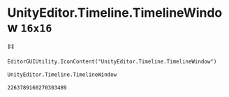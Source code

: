 # UnityEditor.Timeline.TimelineWindow `16x16`
<img src="/img/UnityEditor.Timeline.TimelineWindow.png" width=16 height=16>

``` CSharp
EditorGUIUtility.IconContent("UnityEditor.Timeline.TimelineWindow")
```
```
UnityEditor.Timeline.TimelineWindow
```
```
2263789160270303489
```

